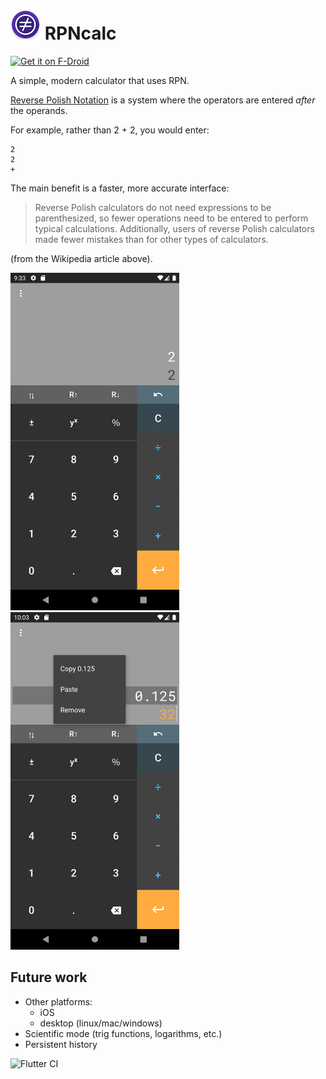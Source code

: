 # ![icon](metadata/en-US/images/icon_small.png) RPNcalc 
<a href="https://f-droid.org/packages/dev.pesic.rpncalc"><img src="https://fdroid.gitlab.io/artwork/badge/get-it-on.png" alt="Get it on F-Droid" height="75"> </a>

A simple, modern calculator that uses RPN.

[Reverse Polish Notation](https://en.wikipedia.org/wiki/Reverse_Polish_notation) is a 
system where the operators are entered _after_ the operands. 

For example, rather than 2 + 2, you would enter:
 
    2
    2
    + 

The main benefit is a faster, more accurate interface:

> Reverse Polish calculators do not need expressions to be
> parenthesized, so fewer operations need to be entered to perform typical calculations.
> Additionally, users of reverse Polish calculators made fewer mistakes than for other
> types of calculators.

(from the Wikipedia article above).

<img src="metadata/en-US/images/phoneScreenshots/1.png" alt="Screenshot 1" height="540">
<img src="metadata/en-US/images/phoneScreenshots/2.png" alt="Screenshot 2" height="540">

## Future work

- Other platforms:
    - iOS
    - desktop (linux/mac/windows)
- Scientific mode (trig functions, logarithms, etc.)
- Persistent history

![Flutter CI](https://github.com/apesic/rpncalc/workflows/Flutter%20CI/badge.svg)
